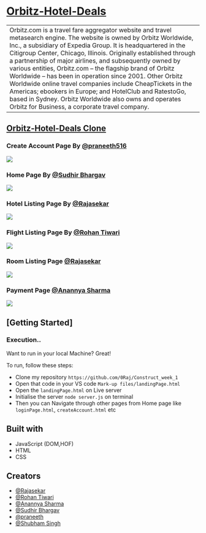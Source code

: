 # [Orbitz-Hotel-Deals](https://orbitsz.netlify.app)

<table>
<tr>
<td>
Orbitz.com is a travel fare aggregator website and travel metasearch engine. The website is owned by Orbitz Worldwide, Inc., a subsidiary of Expedia Group. It is headquartered in the Citigroup Center, Chicago, Illinois.
  Originally established through a partnership of major airlines, and subsequently owned by various entities, Orbitz.com – the flagship brand of Orbitz Worldwide – has been in operation since 2001. Other Orbitz Worldwide online travel companies include CheapTickets in the Americas; ebookers in Europe; and HotelClub and RatestoGo, based in Sydney. Orbitz Worldwide also owns and operates Orbitz for Business, a corporate travel company. 
</td>
</tr>
</table>

## [Orbitz-Hotel-Deals Clone](https://orbitsz.netlify.app)

### Create Account Page By [@praneeth516](https://github.com/praneeth516)
![](https://github.com/0Raj/Construct_week_1/blob/1235d96fea121a6ca45dbd635fe8758c89bf7d75/Website%20Screen%20Shots/Create-an-account.png)

### Home Page By [@Sudhir Bhargav](https://github.com/sudhirbhargav)
![](https://github.com/0Raj/Construct_week_1/blob/1235d96fea121a6ca45dbd635fe8758c89bf7d75/Website%20Screen%20Shots/homePage.png)

### Hotel Listing Page By [@Rajasekar](https://github.com/0Raj)
![](https://github.com/0Raj/Construct_week_1/blob/1235d96fea121a6ca45dbd635fe8758c89bf7d75/Website%20Screen%20Shots/hotelList.png)

### Flight Listing Page By [@Rohan Tiwari](https://github.com/ROHAN3110)
![](https://github.com/0Raj/Construct_week_1/blob/d0aa8e4e4d6f5390ad40537dae4f894f193c325a/Website%20Screen%20Shots/flights.png)

### Room Listing Page [@Rajasekar](https://github.com/0Raj)
![](https://github.com/0Raj/Construct_week_1/blob/d0aa8e4e4d6f5390ad40537dae4f894f193c325a/Website%20Screen%20Shots/roomList.png)

### Payment Page [@Anannya Sharma](https://github.com/Anannyasharma17)
![](https://github.com/0Raj/Construct_week_1/blob/d0aa8e4e4d6f5390ad40537dae4f894f193c325a/Website%20Screen%20Shots/Payment-Page.png)



## [Getting Started]

### Execution..
Want to run in your local Machine? Great!

To run, follow these steps:

- Clone my repository `https://github.com/0Raj/Construct_week_1`
- Open that code in your VS code `Mark-up files/landingPage.html`
- Open the `landingPage.html` on Live server
- Initialise the server `node server.js` on terminal
- Then you can Navigate through other pages from Home page like `loginPage.html`, `createAccount.html` etc


## Built with 
- JavaScript (DOM,HOF)
- HTML
- CSS

## Creators

- [@Rajasekar](https://github.com/0Raj)
- [@Rohan Tiwari](https://github.com/ROHAN3110)
- [@Anannya Sharma](https://github.com/Anannyasharma17)
- [@Sudhir Bhargav](https://github.com/sudhirbhargav)
- [@praneeth](https://github.com/praneeth516)
- [@Shubham Singh](https://github.com/shubfire)
